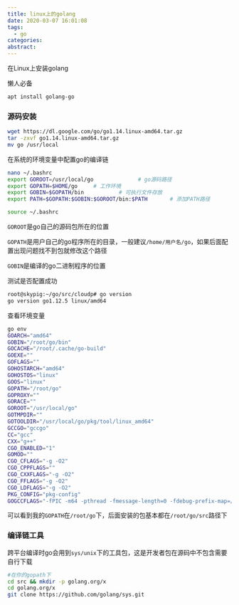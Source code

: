 ```yaml
---
title: linux上的golang
date: 2020-03-07 16:01:08
tags:
  - go
categories:
abstract:
---
```


在Linux上安装golang

<!--more-->

懒人必备

```bash
apt install golang-go
```

### 源码安装

```bash
wget https://dl.google.com/go/go1.14.linux-amd64.tar.gz
tar -zxvf go1.14.linux-amd64.tar.gz
mv go /usr/local
```

在系统的环境变量中配置go的编译链

```bash
nano ~/.bashrc
export GOROOT=/usr/local/go              # go源码路径
export GOPATH=$HOME/go     # 工作环境
export GOBIN=$GOPATH/bin           # 可执行文件存放
export PATH=$GOPATH:$GOBIN:$GOROOT/bin:$PATH       # 添加PATH路径

source ~/.bashrc
```

`GOROOT`是go自己的源码包所在的位置

`GOPATH`是用户自己的go程序所在的目录，一般建议`/home/用户名/go`，如果后面配置出现问题找不到包就修改这个路径

`GOBIN`是编译的go二进制程序的位置

测试是否配置成功

```bash
root@skypig:~/go/src/cloudp# go version
go version go1.12.5 linux/amd64
```

查看环境变量

```bash
go env
GOARCH="amd64"
GOBIN="/root/go/bin"
GOCACHE="/root/.cache/go-build"
GOEXE=""
GOFLAGS=""
GOHOSTARCH="amd64"
GOHOSTOS="linux"
GOOS="linux"
GOPATH="/root/go"
GOPROXY=""
GORACE=""
GOROOT="/usr/local/go"
GOTMPDIR=""
GOTOOLDIR="/usr/local/go/pkg/tool/linux_amd64"
GCCGO="gccgo"
CC="gcc"
CXX="g++"
CGO_ENABLED="1"
GOMOD=""
CGO_CFLAGS="-g -O2"
CGO_CPPFLAGS=""
CGO_CXXFLAGS="-g -O2"
CGO_FFLAGS="-g -O2"
CGO_LDFLAGS="-g -O2"
PKG_CONFIG="pkg-config"
GOGCCFLAGS="-fPIC -m64 -pthread -fmessage-length=0 -fdebug-prefix-map=/tmp/go-build181243440=/tmp/go-build -gno-record-gcc-switches"
```

可以看到我的`GOPATH`在`/root/go`下，后面安装的包基本都在`/root/go/src`路径下

### 编译链工具

跨平台编译时go会用到`sys/unix`下的工具包，这是开发者包在源码中不包含需要自行下载

```bash
#在你的gopath下
cd src && mkdir -p golang.org/x
cd golang.org/x
git clone https://github.com/golang/sys.git
```

